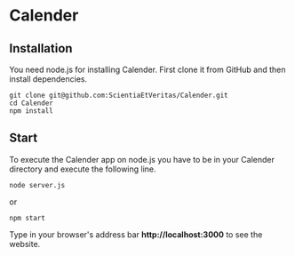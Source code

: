# Calender
## Installation

You need node.js for installing Calender.
First clone it from GitHub and then install dependencies.

```
git clone git@github.com:ScientiaEtVeritas/Calender.git
cd Calender
npm install
```

## Start

To execute the Calender app on node.js you have to be in your Calender directory and execute the following line.

```
node server.js
```

or

```
npm start
```

Type in your browser's address bar **http://localhost:3000** to see the website.
